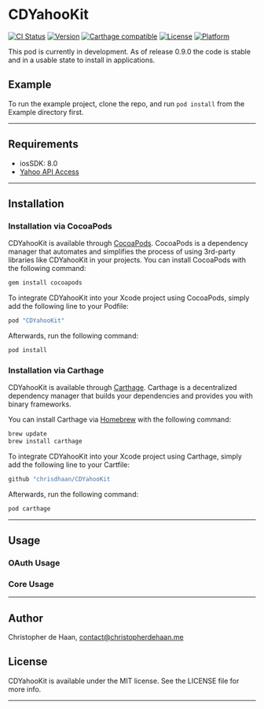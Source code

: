 # CDYahooKit

[![CI Status](http://img.shields.io/travis/chrisdhaan/CDYahooKit.svg?style=flat)](https://travis-ci.org/chrisdhaan/CDYahooKit)
[![Version](https://img.shields.io/cocoapods/v/CDYahooKit.svg?style=flat)](http://cocoapods.org/pods/CDYahooKit)
[![Carthage compatible](https://img.shields.io/badge/Carthage-compatible-4BC51D.svg?style=flat)](https://github.com/Carthage/Carthage)
[![License](https://img.shields.io/cocoapods/l/CDYahooKit.svg?style=flat)](http://cocoapods.org/pods/CDYahooKit)
[![Platform](https://img.shields.io/cocoapods/p/CDYahooKit.svg?style=flat)](http://cocoapods.org/pods/CDYahooKit)

This pod is currently in development. As of release 0.9.0 the code is stable and in a usable state to install in applications.

## Example

To run the example project, clone the repo, and run `pod install` from the Example directory first.

---

## Requirements

- iosSDK: 8.0
- [Yahoo API Access](https://developer.yahoo.com/apps/)

---

## Installation

### Installation via CocoaPods

CDYahooKit is available through [CocoaPods](http://cocoapods.org). CocoaPods is a dependency manager that automates and simplifies the process of using 3rd-party libraries like CDYahooKit in your projects. You can install CocoaPods with the following command:

```ruby
gem install cocoapods
```

To integrate CDYahooKit into your Xcode project using CocoaPods, simply add the following line to your Podfile:

```ruby
pod "CDYahooKit"
```

Afterwards, run the following command:

```ruby
pod install
```

### Installation via Carthage

CDYahooKit is available through [Carthage](https://github.com/Carthage/Carthage). Carthage is a decentralized dependency manager that builds your dependencies and provides you with binary frameworks.

You can install Carthage via [Homebrew](http://brew.sh) with the following command:

```ruby
brew update
brew install carthage
```

To integrate CDYahooKit into your Xcode project using Carthage, simply add the following line to your Cartfile:

```ruby
github "chrisdhaan/CDYahooKit
```

Afterwards, run the following command:

```ruby
pod carthage
```

---

## Usage

### OAuth Usage

### Core Usage

---

## Author

Christopher de Haan, contact@christopherdehaan.me

## License

CDYahooKit is available under the MIT license. See the LICENSE file for more info.

---
